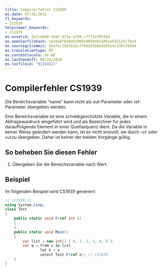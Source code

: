 ```yaml
---
title: Compilerfehler CS1939
ms.date: 07/20/2015
f1_keywords:
- CS1939
helpviewer_keywords:
- CS1939
ms.assetid: 9a7cdd48-3d45-473a-a799-c7771ef8158d
ms.openlocfilehash: cb26b87810d32960c0059a91185ce641525c7be4
ms.sourcegitcommit: 5b475c1855b32cf78d2d1bbb4295e4c236f39464
ms.translationtype: MT
ms.contentlocale: de-DE
ms.lasthandoff: 09/24/2020
ms.locfileid: "91154521"
---
```

# <a name="compiler-error-cs1939"></a>Compilerfehler CS1939

Die Bereichsvariable "name" kann nicht als out-Parameter oder ref-Parameter übergeben werden.  
  
 Eine Bereichsvariable ist eine schreibgeschützte Variable, die in einem Abfrageausdruck eingeführt wird und als Bezeichner für jedes darauffolgende Element in einer Quellsequenz dient. Da die Variable in keiner Weise geändert werden kann, ist es nicht sinnvoll, sie durch `ref` oder `out`zu übergeben. Daher ist keiner der beiden Vorgänge gültig.  
  
## <a name="to-correct-this-error"></a>So beheben Sie diesen Fehler  
  
1. Übergeben Sie die Bereichsvariable nach Wert.  
  
## <a name="example"></a>Beispiel  

 Im folgenden Beispiel wird CS1939 generiert:  
  
```csharp  
// cs1939.cs  
using System.Linq;  
class Test  
{  
    public static void F(ref int i)  
    {  
    }  
    public static void Main()  
    {  
        var list = new int[] { 0, 1, 2, 3, 4, 5 };  
        var q = from x in list  
                let k = x  
                select Test.F(ref x); // CS1939  
    }  
}  
```
